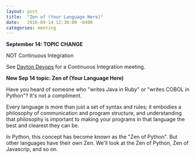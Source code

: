 ```yaml
---
layout: post
title:  "Zen of (Your Language Here)"
date:   2016-09-14 12:30:00 -0400
categories: meeting
---
```

**September 14: TOPIC CHANGE**

NOT Continuous Integration

See [Dayton Devops](https://www.meetup.com/Dayton-DevOps-Group/events/233739344/) for a Continuous Integration meeting.

**New Sep 14 topic: Zen of (Your Language Here)**

Have you heard of someone who "writes Java in Ruby" or
"writes COBOL in Python"? It's not a compliment.

Every language is more than just a set of syntax and rules;
it embodies a philosophy of communication and program structure,
and understanding that philosophy is important to making your
programs in that language the best and clearest they can be.

In Python, this concept has become known as the "Zen of Python".
But other languages have their own Zen.  We'll look at the Zen of
Python, Zen of Javascrip, and so on.
